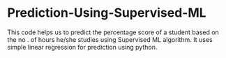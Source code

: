 # Prediction-Using-Supervised-ML
This code helps us to predict the percentage score of a student based on the no . of hours he/she studies using Supervised ML algorithm. It uses simple linear regression for prediction using python.
